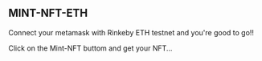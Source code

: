 ## MINT-NFT-ETH

Connect your metamask with Rinkeby ETH testnet and you're good to go!!

Click on the Mint-NFT buttom and get your NFT...
